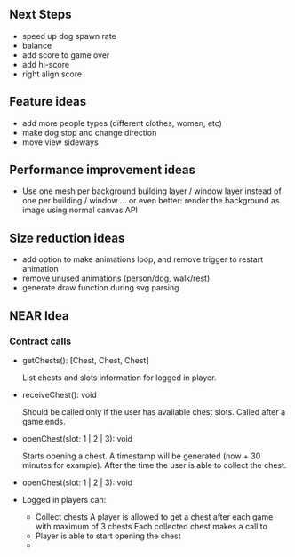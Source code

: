 ## Next Steps

-   speed up dog spawn rate
-   balance
-   add score to game over
-   add hi-score
-   right align score

## Feature ideas

-   add more people types (different clothes, women, etc)
-   make dog stop and change direction
-   move view sideways

## Performance improvement ideas

-   Use one mesh per background building layer / window layer instead of one per building / window
    ... or even better: render the background as image using normal canvas API

## Size reduction ideas

-   add option to make animations loop, and remove trigger to restart animation
-   remove unused animations (person/dog, walk/rest)
-   generate draw function during svg parsing

## NEAR Idea

### Contract calls

-   getChests(): [Chest, Chest, Chest]

    List chests and slots information for logged in player.

-   receiveChest(): void

    Should be called only if the user has available chest slots.
    Called after a game ends.

-   openChest(slot: 1 | 2 | 3): void

    Starts opening a chest. A timestamp will be generated (now + 30 minutes for example).
    After the time the user is able to collect the chest.

-   openChest(slot: 1 | 2 | 3): void

-   Logged in players can:
    -   Collect chests
        A player is allowed to get a chest after each game with maximum of 3 chests
        Each collected chest makes a call to
    -   Player is able to start opening the chest
    -
